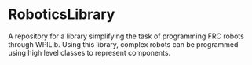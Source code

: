 # RoboticsLibrary
A repository for a library simplifying the task of programming FRC robots through WPILib. Using this library, complex robots can be programmed using high level classes to represent components.

